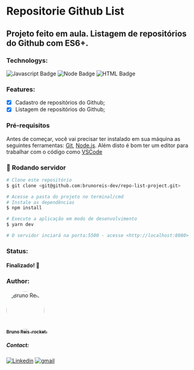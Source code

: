 # Repositorie Github List

## Projeto feito em aula. Listagem de repositórios do Github com ES6+.

### Technologys:
<img src="https://img.shields.io/badge/JavaScript-F7DF1E?style=for-the-badge&logo=javascript&logoColor=black" alt="Javascript Badge" /> <img src="https://img.shields.io/badge/Node.js-43853D?style=for-the-badge&logo=node.js&logoColor=white" alt="Node Badge" /> <img src="https://img.shields.io/badge/HTML5-E34F26?style=for-the-badge&logo=html5&logoColor=white" alt="HTML Badge" />

### Features:
- [x] Cadastro de repositórios do Github;
- [x] Listagem de repositórios do Github;

### Pré-requisitos

Antes de começar, você vai precisar ter instalado em sua máquina as seguintes ferramentas:
[Git](https://git-scm.com), [Node.js](https://nodejs.org/en/). 
Além disto é bom ter um editor para trabalhar com o código como [VSCode](https://code.visualstudio.com/)

### 🎲 Rodando servidor

```bash
# Clone este repositório
$ git clone <git@github.com:brunoreis-dev/repo-list-project.git>

# Acesse a pasta do projeto no terminal/cmd
# Instale as dependências
$ npm install

# Execute a aplicação em modo de desenvolvimento
$ yarn dev

# O servidor inciará na porta:5500 - acesse <http://localhost:8080>
```

### Status: 
#### Finalizado! :rocket:

### Author:
<a href="https://www.linkedin.com/in/bruno-reis-9a937b189/">
 <img src="https://avatars2.githubusercontent.com/u/52367484?s=460&u=5a917d71b664f841735989d9bff4f2482a3d2ab6&v=4" width="100px;" alt="Bruno Reis" style="border-radius: 50%;" />
 <br />
 <sub><b>Bruno Reis :rocket:</b></sub>
</a>

##### Contact:
<a href="https://www.linkedin.com/in/bruno-reis-9a937b189/"><img src="https://img.shields.io/badge/LinkedIn-0077B5?style=for-the-badge&logo=linkedin&logoColor=white" alt="Linkedin" /></a>
<a href="mailto:b.macedoreis@gmail.com"><img src="https://img.shields.io/badge/Gmail-D14836?style=for-the-badge&logo=gmail&logoColor=white" alt="gmail" /></a>

